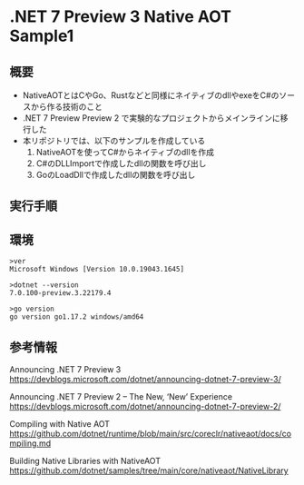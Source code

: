 # .NET 7 Preview 3 Native AOT Sample1

## 概要
- NativeAOTとはCやGo、Rustなどと同様にネイティブのdllやexeをC#のソースから作る技術のこと
- .NET 7 Preview Preview 2 で実験的なプロジェクトからメインラインに移行した
- 本リポジトリでは、以下のサンプルを作成している
  1. NativeAOTを使ってC#からネイティブのdllを作成
  2. C#のDLLImportで作成したdllの関数を呼び出し
  3. GoのLoadDllで作成したdllの関数を呼び出し

## 実行手順

## 環境
```
>ver
Microsoft Windows [Version 10.0.19043.1645]

>dotnet --version
7.0.100-preview.3.22179.4

>go version
go version go1.17.2 windows/amd64
```

## 参考情報
Announcing .NET 7 Preview 3  
https://devblogs.microsoft.com/dotnet/announcing-dotnet-7-preview-3/

Announcing .NET 7 Preview 2 – The New, ‘New’ Experience
https://devblogs.microsoft.com/dotnet/announcing-dotnet-7-preview-2/

Compiling with Native AOT  
https://github.com/dotnet/runtime/blob/main/src/coreclr/nativeaot/docs/compiling.md

Building Native Libraries with NativeAOT  
https://github.com/dotnet/samples/tree/main/core/nativeaot/NativeLibrary